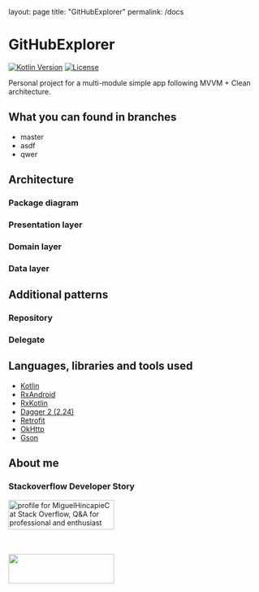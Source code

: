 layout: page
title: "GitHubExplorer"
permalink: /docs

# GitHubExplorer
[![Kotlin Version](https://img.shields.io/badge/kotlin-1.3.50-blue.svg)](http://kotlinlang.org/)
[![License](https://img.shields.io/badge/License-Apache%202.0-blue.svg)](http://www.apache.org/licenses/LICENSE-2.0)

Personal project for a multi-module simple app following MVVM + Clean architecture.

## What you can found in branches
* master
* asdf
* qwer

## Architecture


### Package diagram


### Presentation layer


### Domain layer


### Data layer


## Additional patterns


### Repository


### Delegate


## Languages, libraries and tools used
* [Kotlin](https://kotlinlang.org/)
* [RxAndroid](https://github.com/ReactiveX/RxAndroid)
* [RxKotlin](https://github.com/ReactiveX/RxKotlin)
* [Dagger 2 (2.24)](https://github.com/google/dagger)
* [Retrofit](https://github.com/square/retrofit)
* [OkHttp](https://github.com/square/okhttp/)
* [Gson](https://github.com/google/gson)


## About me

### Stackoverflow Developer Story
<a href="http://stackoverflow.com/users/1332549/miguelhincapiec">
<img src="http://stackoverflow.com/users/flair/1332549.png" width="208" height="58" alt="profile for MiguelHincapieC at Stack Overflow, Q&amp;A for professional and enthusiast programmers" title="profile for MiguelHincapieC at Stack Overflow, Q&amp;A for professional and enthusiast programmers">
</a>

<br><br>
<a class="LI-simple-link" href="https://www.linkedin.com/in/miguelhincapie">
<img width="208" height="58" src="https://content.linkedin.com/content/dam/me/business/en-us/amp/brand-site/v2/bg/LI-Logo.svg.original.svg">
</a>


